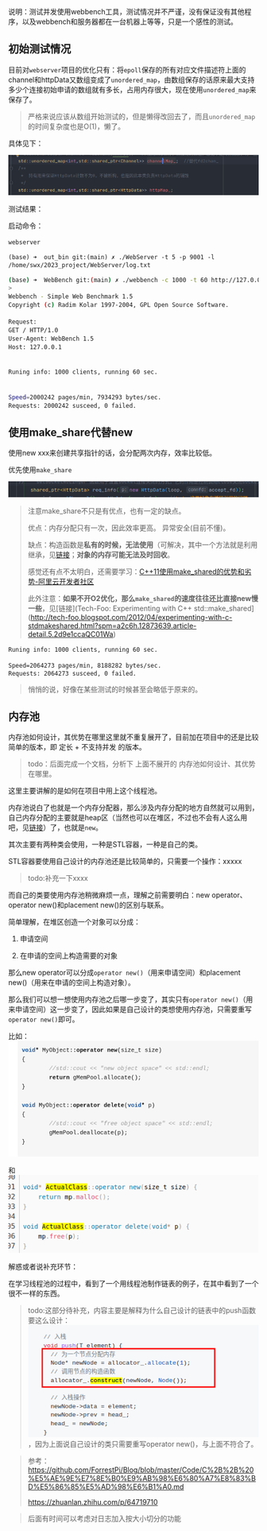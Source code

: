 说明：测试并发使用webbench工具，测试情况并不严谨，没有保证没有其他程序，以及webbench和服务器都在一台机器上等等，只是一个感性的测试。

## 初始测试情况

目前对`webserver`项目的优化只有：将`epoll`保存的所有对应文件描述符上面的channel和httpData又数组变成了`unordered_map`，由数组保存的话原来最大支持多少个连接初始申请的数组就有多长，占用内存很大，现在使用`unordered_map`来保存了。

> 严格来说应该从数组开始测试的，但是懒得改回去了，而且`unordered_map`的时间复杂度也是O(1)，懒了。

具体见下：

![](assets/2023-07-31-23-49-05-image.png)

测试结果：

启动命令：

`webserver`

```
(base) ➜  out_bin git:(main) ✗ ./WebServer -t 5 -p 9001 -l /home/swx/2023_project/WebServer/log.txt
```

```bash
(base) ➜  WebBench git:(main) ✗ ./webbench -c 1000 -t 60 http://127.0.0.1:9001/\
> 
Webbench - Simple Web Benchmark 1.5
Copyright (c) Radim Kolar 1997-2004, GPL Open Source Software.

Request:
GET / HTTP/1.0
User-Agent: WebBench 1.5
Host: 127.0.0.1


Runing info: 1000 clients, running 60 sec.


Speed=2000242 pages/min, 7934293 bytes/sec.
Requests: 2000242 susceed, 0 failed.
```

## 使用make_share代替new

使用new xxx来创建共享指针的话，会分配两次内存，效率比较低。

优先使用`make_share`

![](assets/2023-07-31-23-13-54-image.png)

> 注意make_share不只是有优点，也有一定的缺点。
> 
> 优点：内存分配只有一次，因此效率更高。 异常安全(目前不懂)。
> 
> 缺点：构造函数是**私有的时候，无法使用**（可解决，其中一个方法就是利用继承，见[链接](https://stackoverflow.com/questions/8147027/how-do-i-call-stdmake-shared-on-a-class-with-only-protected-or-private-const?spm=a2c6h.12873639.article-detail.6.2d9e1ccaQC01Wa&rq=1)；**对象的内存可能无法及时回收**。
> 
> 感觉还有点不太明白，还需要学习：[C++11使用make_shared的优势和劣势-阿里云开发者社区](https://developer.aliyun.com/article/321323)
> 
> 此外注意：**如果不开O2优化，那么`make_shared`的速度往往还比直接new慢一些**，见[链接](Tech-Foo: Experimenting with C++ std::make_shared](http://tech-foo.blogspot.com/2012/04/experimenting-with-c-stdmakeshared.html?spm=a2c6h.12873639.article-detail.5.2d9e1ccaQC01Wa)

```
Runing info: 1000 clients, running 60 sec.

Speed=2064273 pages/min, 8188282 bytes/sec.
Requests: 2064273 susceed, 0 failed.
```

> 悄悄的说，好像在某些测试的时候甚至会略低于原来的。

## 内存池

内存池如何设计，其优势在哪里这里就不重复展开了，目前加在项目中的还是比较简单的版本，即 定长 + 不支持并发 的版本。

> todo：后面完成一个文档，分析下 上面不展开的 内存池如何设计、其优势在哪里。

这里主要讲解的是如何在项目中用上这个线程池。

内存池说白了也就是一个内存分配器，那么涉及内存分配的地方自然就可以用到，自己内存分配的主要就是heap区（当然也可以在堆区，不过也不会有人这么用吧，见[链接](https://cloud.tencent.com/developer/article/1177460)）了，也就是`new`。

其次主要有两种类会使用，一种是STL容器，一种是自己的类。

STL容器要使用自己设计的内存池还是比较简单的，只需要一个操作：xxxxx

> todo:补充一下xxxx

而自己的类要使用内存池稍微麻烦一点，理解之前需要明白：new operator、operator new()和placement new()的区别与联系。

简单理解，在堆区创造一个对象可以分成：

1. 申请空间

2. 在申请的空间上构造需要的对象

那么new operator可以分成`operator new()`（用来申请空间）和placement new()（用来在申请的空间上构造对象）。

那么我们可以想一想使用内存池之后哪一步变了，其实只有`operator new()`（用来申请空间）这一步变了，因此如果是自己设计的类想使用内存池，只需要重写`operator new()`即可。

比如：![](assets/2023-08-04-00-19-02-image.png)

和![](assets/2023-08-04-00-19-40-image.png)



解惑或者说补充环节：

在学习线程池的过程中，看到了一个用线程池制作链表的例子，在其中看到了一个很不一样的东西。

> todo:这部分待补充，内容主要是解释为什么自己设计的链表中的push函数要这么设计：![](assets/2023-08-04-00-24-57-image.png)，因为上面说自己设计的类只需要重写operator new()，与上面不符合了。

> 参考：https://github.com/ForrestPi/Blog/blob/master/Code/C%2B%2B%20%E5%AE%9E%E7%8E%B0%E9%AB%98%E6%80%A7%E8%83%BD%E5%86%85%E5%AD%98%E6%B1%A0.md
> 
> https://zhuanlan.zhihu.com/p/64719710 



> 后面有时间可以考虑对日志加入按大小切分的功能
